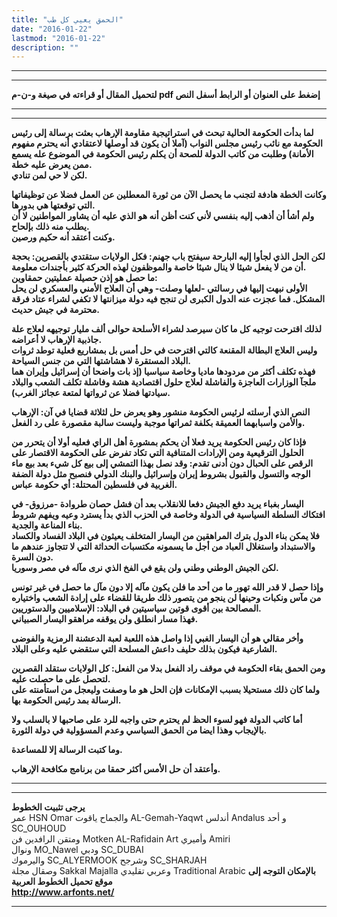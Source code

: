 ```yaml
---
title: "الحمق يعيي كل طب"
date: "2016-01-22"
lastmod: "2016-01-22"
description: ""
---
```

---

---

**لتحميل المقال أو قراءته في صيغة و-ن-م pdf إضغط على العنوان أو الرابط أسفل النص**

---



---

**لما بدأت الحكومة الحالية تبحث في استراتيجية مقاومة الإرهاب بعثت برسالة إلى رئيس الحكومة مع نائب رئيس مجلس النواب (آملا أن يكون قد أوصلها لاعتقادي أنه يحترم مفهوم الأمانة) وطلبت من كاتب الدولة للصحة أن يكلم رئيس الحكومة في الموضوع عله يسمع ممن يعرض عليه خطة.  
لكن لا حي لمن تنادي.**

**وكانت الخطة هادفة لتجنب ما يحصل الآن من ثورة المعطلين عن العمل فضلا عن توظيفاتها التي توقعتها هي بدورها.  
ولم أشأ أن أذهب إليه بنفسي لأني كنت أظن أنه هو الذي عليه أن يشاور المواطنين لا أن يطلب منه ذلك بإلحاح.  
وكنت أعتقد أنه حكيم ورصين.**

**لكن الحل الذي لجأوا إليه البارحة سيفتح باب جهنم: فكل الولايات ستقتدي بالقصرين: بحجة أن من لا يفعل شيئا لا ينال شيئا خاصة والموظفون لهذه الحركة كثير بأجندات معلومة.  
ما حصل هو إذن حصيلة عمليتين حمقاوين:  
الأولى نبهت إليها في رسالتي -لعلها وصلت- وهي أن العلاج الأمني والعسكري لن يحل المشكل. فما عجزت عنه الدول الكبرى لن تنجح فيه دولة ميزانتها لا تكفي لشراء عتاد فرقة محترمة في جيش حديث.**

**لذلك اقترحت توجيه كل ما كان سيرصد لشراء الأسلحة حوالى ألف مليار توجيهه لعلاج علة جاذبية الإرهاب لا أعراضه.  
وليس العلاج البطالة المقنعة كالتي اقترحت في حل أمس بل بمشاريع فعلية توطد ثروات البلاد المستقرة لا هشاشتها التي من جنس السياحة.  
فهذه تكلف أكثر من مردودها ماديا وخاصة سياسيا (إذ بات واضحا أن إسرائيل وإيران هما ملجآ الوزارات العاجزة والفاشلة لعلاج حلول اقتصادية هشة وفاشلة تكلف الشعب والبلاد سيادتها فضلا عن ثرواتها لمتعة عجائز الغرب).**

**النص الذي أرسلته لرئيس الحكومة منشور وهو يعرض حل لثلاثة قضايا في آن: الإرهاب والأمن واسبابهما العميقة بكلفة ثمراتها موجبة وليست سالبة مقصورة على رد الفعل.**

**فإذا كان رئيس الحكومة يريد فعلا أن يحكم بمشورة أهل الراي فعليه أولا أن يتحرر من الحلول الترقيعية ومن الإرادات المتنافية التي تكاد تفرض على الحكومة الاقتصار على الرقص على الحبال دون أدنى تقدم: وقد نصل بهذا التمشي إلى بيع كل شيء بعد بيع ماء الوجه والتسول والقبول بشروط إيران وإسرائيل والبنك الدولي فنصبح مثل دولة الضفة الغربية في فلسطين المحتلة: أي حكومة عباس.**

**اليسار بغباء يريد دفع الجيش دفعا للانقلاب بعد أن فشل حصان طروادة -مرزوق- في افتكاك السلطة السياسية في الدولة وخاصة في الحزب الذي بدأ يسترد وعيه ويفهم شروط بناء المناعة والجدية.  
فلا يمكن بناء الدول بترك المراهقين من اليسار المتخلف يعيثون في البلاد الفساد والكساد والاستبداد واستغلال العباد من أجل ما يسمونه مكتسبات الحداثة التي لا تتجاوز عندهم ما دون السرة.  
لكن الجيش الوطني وطني ولن يقع في الفخ الذي نرى مآله في مصر وسوريا.**

**وإذا حصل لا قدر الله تهور ما من أحد ما فلن يكون مآله إلا دون مآل ما حصل في غير تونس من مآس ونكبات وحينها لن ينجو من يتصور ذلك طريقا للقضاء على إرادة الشعب واختياره المصالحة بين أقوى قوتين سياسيتين في البلاد: الإسلاميين والدستوريين.  
فهذا مسار انطلق ولن يوقفه مراهقو اليسار الصبياني.**

**وأخر مقالي هو أن اليسار الغبي إذا واصل هذه اللعبة لعبة الدعشنة الرمزية والفوضى الشارعية فيكون بذلك حليف داعش المسلحة التي ستقضي عليه وعلى البلاد.**

**ومن الحمق بقاء الحكومة في موقف راد الفعل بدلا من الفعل: كل الولايات ستقلد القصرين لتحصل على ما حصلت عليه.  
ولما كان ذلك مستحيلا بسبب الإمكانات فإن الحل هو ما وصفت وليعجل من استأمنته على الرسالة بمد رئيس الحكومة بها.**

**أما كاتب الدولة فهو لسوء الحظ لم يحترم حتى واجبه للرد على صاحبها لا بالسلب ولا بالإيجاب وهذا ايضا من الحمق السياسي وعدم المسؤولية في دولة الثورة.**

**وما كتبت الرسالة إلا للمساعدة.**

**وأعتقد أن حل الأمس أكثر حمقا من برنامج مكافحة الإرهاب.**

---

---

**يرجى تثبيت الخطوط**   
 عمر HSN Omar  والجماح ياقوت AL-Gemah-Yaqwt  أندلس Andalus  و أحد SC\_OUHOUD  
 ومتقن الرافدين فن Motken AL-Rafidain Art  وأميري Amiri   
 ونوال MO\_Nawel  ودبي SC\_DUBAI   
 واليرموك SC\_ALYERMOOK  وشرجح SC\_SHARJAH   
 وصقال مجلة Sakkal Majalla وعربي تقليدي Traditional Arabic  **بالإمكان التوجه إلى موقع تحميل الخطوط العربية  
 http://www.arfonts.net/**

---

###
